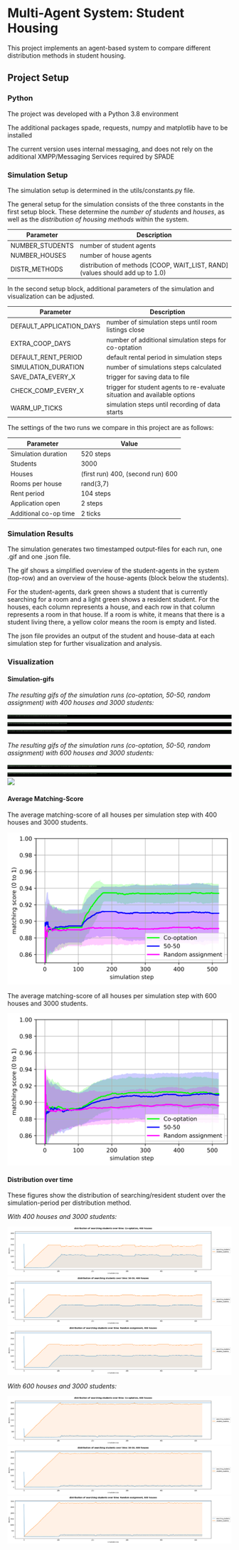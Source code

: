# Multi-Agent System: Student Housing

This project implements an agent-based system to compare different distribution methods in student housing.

## Project Setup

### Python
The project was developed with a Python 3.8 environment

The additional packages spade, requests, numpy and matplotlib have to be installed

The current version uses internal messaging, and does not rely on the additional XMPP/Messaging Services required by SPADE

### Simulation Setup

The simulation setup is determined in the utils/constants.py file. 

The general setup for the simulation 
consists of the three constants in the first setup block. These determine the _number of students_ and _houses_, as well as the _distribution of housing methods_ within the system.

| **Parameter**        | **Description**    
|--------------|-----------|
|NUMBER_STUDENTS| number of student agents|
|NUMBER_HOUSES | number of house agents |
|DISTR_METHODS | distribution of methods [COOP, WAIT_LIST, RAND] (values should add up to 1.0)|

In the second setup block, additional parameters of the simulation and visualization can be adjusted.

| **Parameter**        | **Description**    
|--------------|-----------|
|DEFAULT_APPLICATION_DAYS| number of simulation steps until room listings close|
|EXTRA_COOP_DAYS | number of additional simulation steps for co-optation |
|DEFAULT_RENT_PERIOD | default rental period in simulation steps|
|SIMULATION_DURATION | number of simulations steps calculated|
|SAVE_DATA_EVERY_X | trigger for saving data to file|
|CHECK_COMP_EVERY_X | trigger for student agents to re-evaluate situation and available options|
|WARM_UP_TICKS | simulation steps until recording of data starts|

The settings of the two runs we compare in this project are as follows:

| **Parameter**        | **Value**    |
|--------------|-----------|
|Simulation duration | 520 steps | 
|Students | 3000 |
|Houses | (first run) 400, (second run) 600 | 
|Rooms per house | rand(3,7)|
|Rent period | 104 steps |
|Application open | 2 steps |   
|Additional co-op time | 2 ticks | 

### Simulation Results
The simulation generates two timestamped output-files for each run, one .gif and one .json file. 

The gif shows a simplified overview of the student-agents in the system (top-row) and an overview of the house-agents (block below the students).

For the student-agents, dark green shows a student that is currently searching for a room and a light green shows a resident student.
For the houses, each column represents a house, and each row in that column represents a room in that house. If a room is white, it means that there is a student living there, a yellow color means the room is empty and listed.

The json file provides an output of the student and house-data at each simulation step for further visualization and analysis.

### Visualization

#### Simulation-gifs

_The resulting gifs of the simulation runs (co-optation, 50-50, random assignment) with 400 houses and 3000 students:_

![](https://github.com/sHustinx/multi-agent-student-housing/blob/main/visualization/400_coop.gif) 
![](https://github.com/sHustinx/multi-agent-student-housing/blob/main/visualization/400_mixed.gif)
![](https://github.com/sHustinx/multi-agent-student-housing/blob/main/visualization/400_random.gif)


_The resulting gifs of the simulation runs (co-optation, 50-50, random assignment) with 600 houses and 3000 students:_

![](https://github.com/sHustinx/multi-agent-student-housing/blob/main/visualization/600_coop.gif)
![](https://github.com/sHustinx/multi-agent-student-housing/blob/main/visualization/600_mixed.gif)
![](https://github.com/sHustinx/multi-agent-student-housing/blob/main/visualization/600_random.gif)

#### Average Matching-Score

The average matching-score of all houses per simulation step with 400 houses and 3000 students.

![](https://github.com/sHustinx/multi-agent-student-housing/blob/main/visualization/avg_score_400.svg)

The average matching-score of all houses per simulation step with 600 houses and 3000 students.

![](https://github.com/sHustinx/multi-agent-student-housing/blob/main/visualization/avg_score_600.svg)


#### Distribution over time

These figures show the distribution of searching/resident student over the simulation-period per distribution method.

_With 400 houses and 3000 students:_

![](https://github.com/sHustinx/multi-agent-student-housing/blob/main/visualization/dist-over-time1.png)
![](https://github.com/sHustinx/multi-agent-student-housing/blob/main/visualization/dist-over-time2.png)
![](https://github.com/sHustinx/multi-agent-student-housing/blob/main/visualization/dist-over-time3.png)

_With 600 houses and 3000 students:_

![](https://github.com/sHustinx/multi-agent-student-housing/blob/main/visualization/dist-over-time4.png)
![](https://github.com/sHustinx/multi-agent-student-housing/blob/main/visualization/dist-over-time5.png)
![](https://github.com/sHustinx/multi-agent-student-housing/blob/main/visualization/dist-over-time6.png)
